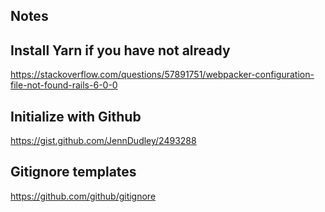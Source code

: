 ## Notes

## Install Yarn if you have not already

https://stackoverflow.com/questions/57891751/webpacker-configuration-file-not-found-rails-6-0-0

## Initialize with Github

https://gist.github.com/JennDudley/2493288

## Gitignore templates

https://github.com/github/gitignore
